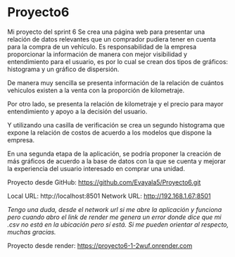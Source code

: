 # Proyecto6
Mi proyecto del sprint 6
Se crea una página web para presentar una relación de datos relevantes que un comprador pudiera tener en cuenta para la compra de un vehículo. 
Es responsabilidad de la empresa proporcionar la información de manera con mejor visibilidad y entendimiento para el usuario, es por lo cual se crean dos tipos de gráficos: histograma y un gráfico de dispersión. 

De manera muy sencilla se presenta información de la relación de cuántos vehiculos existen a la venta con la proporción de kilometraje. 

Por otro lado, se presenta la relación de kilometraje y el precio para mayor entendimiento y apoyo a la decisión del usuario.

Y utilizando una casilla de verificación se crea un segundo histograma que expone la relación de costos de acuerdo a los modelos que dispone la empresa. 

En una segunda etapa de la aplicación, se podría proponer la creación de más gráficos de acuerdo a la base de datos con la que se cuenta y mejorar la experiencia del usuario interesado en comprar una unidad. 




Proyecto desde GitHub: https://github.com/Evayala5/Proyecto6.git

 Local URL: http://localhost:8501
Network URL: http://192.168.1.67:8501

_Tengo una duda, desde el network url si me abre la aplicación y funciona pero cuando abro el link de render me genera un error donde dice que mi .csv no está en la ubicación pero sí está. Si me pueden orientar al respecto, muchas gracias._

Proyecto desde render: https://proyecto6-1-2wuf.onrender.com
